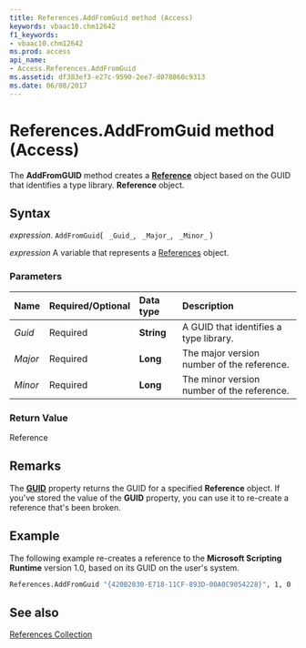 ```yaml
---
title: References.AddFromGuid method (Access)
keywords: vbaac10.chm12642
f1_keywords:
- vbaac10.chm12642
ms.prod: access
api_name:
- Access.References.AddFromGuid
ms.assetid: df383ef3-e27c-9590-2ee7-d078060c9313
ms.date: 06/08/2017
---
```



# References.AddFromGuid method (Access)

The  **AddFromGUID** method creates a **[Reference](Access.Reference.md)** object based on the GUID that identifies a type library. **Reference** object.


## Syntax

_expression_. `AddFromGuid`( ` _Guid_`, ` _Major_`, ` _Minor_` )

_expression_ A variable that represents a [References](Access.References.md) object.


### Parameters



|Name|Required/Optional|Data type|Description|
|:-----|:-----|:-----|:-----|
| _Guid_|Required|**String**|A GUID that identifies a type library.|
| _Major_|Required|**Long**|The major version number of the reference.|
| _Minor_|Required|**Long**|The minor version number of the reference.|

### Return Value

Reference


## Remarks

The  **[GUID](Access.Reference.Guid.md)** property returns the GUID for a specified **Reference** object. If you've stored the value of the **GUID** property, you can use it to re-create a reference that's been broken.


## Example

The following example re-creates a reference to the  **Microsoft Scripting Runtime** version 1.0, based on its GUID on the user's system.


```vb
References.AddFromGuid "{420B2830-E718-11CF-893D-00A0C9054228}", 1, 0
```


## See also


[References Collection](Access.References.md)

